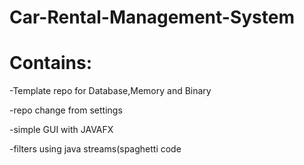 # Car-Rental-Management-System
# Contains:
-Template repo for Database,Memory and Binary

-repo change from settings

-simple GUI with JAVAFX

-filters using java streams(spaghetti code